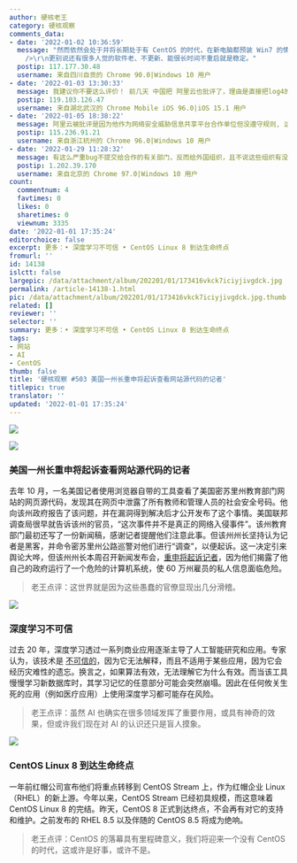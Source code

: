 ```yaml
---
author: 硬核老王
category: 硬核观察
comments_data:
- date: '2022-01-02 10:36:59'
  message: "然而依然会处于并将长期处于有 CentOS 的时代，在新电脑都预装 Win7 的情况下，Win10 过了好几年才超过 Win7。<br />\r\n<br
    />\r\n更别说还有很多人觉的软件老、不更新、能很长时间不重启就是稳定。"
  postip: 117.177.30.48
  username: 来自四川自贡的 Chrome 90.0|Windows 10 用户
- date: '2022-01-03 13:30:33'
  message: 我建议你不要这么评价！ 前几天 中国把 阿里云也批评了，理由是直接把log4的漏洞提交给阿帕奇基金会！没有提前提交给有关部门。
  postip: 119.103.126.47
  username: 来自湖北武汉的 Chrome Mobile iOS 96.0|iOS 15.1 用户
- date: '2022-01-05 18:38:22'
  message: 阿里云被批评是因为他作为网络安全威胁信息共享平台合作单位但没遵守规则, 这有问题吗
  postip: 115.236.91.21
  username: 来自浙江杭州的 Chrome 96.0|Windows 10 用户
- date: '2022-01-29 11:28:32'
  message: 有这么严重bug不提交给合作的有关部门，反而给外国组织，且不说这些组织有没有政府属性，单是这种事就值得批评了。
  postip: 1.202.39.170
  username: 来自北京的 Chrome 97.0|Windows 10 用户
count:
  commentnum: 4
  favtimes: 0
  likes: 0
  sharetimes: 0
  viewnum: 3335
date: '2022-01-01 17:35:24'
editorchoice: false
excerpt: 更多：• 深度学习不可信 • CentOS Linux 8 到达生命终点
fromurl: ''
id: 14138
islctt: false
largepic: /data/attachment/album/202201/01/173416vkck7iciyjivgdck.jpg
permalink: /article-14138-1.html
pic: /data/attachment/album/202201/01/173416vkck7iciyjivgdck.jpg.thumb.jpg
related: []
reviewer: ''
selector: ''
summary: 更多：• 深度学习不可信 • CentOS Linux 8 到达生命终点
tags:
- 网站
- AI
- CentOS
thumb: false
title: '硬核观察 #503 美国一州长重申将起诉查看网站源代码的记者'
titlepic: true
translator: ''
updated: '2022-01-01 17:35:24'
---
```


![](/data/attachment/album/202201/01/173416vkck7iciyjivgdck.jpg)


![](/data/attachment/album/202201/01/173431amonf1ug15t02125.jpg)


### 美国一州长重申将起诉查看网站源代码的记者


去年 10 月，一名美国记者使用浏览器自带的工具查看了美国密苏里州教育部门网站的网页源代码，发现其在网页中泄露了所有教师和管理人员的社会安全号码。他向该州政府报告了该问题，并在漏洞得到解决后才公开发布了这个事情。美国联邦调查局很早就告诉该州的官员，“这次事件并不是真正的网络入侵事件”。该州教育部门最初还写了一份新闻稿，感谢记者提醒他们注意此事。但该州州长坚持认为记者是黑客，并命令密苏里州公路巡警对他们进行“调查”，以便起诉。这一决定引来舆论大哗，但该州州长本周召开新闻发布会，[重申将起诉记者](https://www.theverge.com/2021/12/31/22861188/missouri-governor-mike-parson-hack-website-source-code)，因为他们揭露了他自己的政府运行了一个危险的计算机系统，使 60 万州雇员的私人信息面临危险。



> 
> 老王点评：这世界就是因为这些愚蠢的官僚显现出几分滑稽。
> 
> 
> 


![](/data/attachment/album/202201/01/173451kht224g923sfhih4.jpg)


### 深度学习不可信


过去 20 年，深度学习透过一系列商业应用逐渐主导了人工智能研究和应用。专家认为，该技术是 [不可信的](https://spectrum.ieee.org/deep-learning-cant-be-trusted)，因为它无法解释，而且不适用于某些应用，因为它会经历灾难性的遗忘。换言之，如果算法有效，无法理解它为什么有效。而当该工具慢慢学习新数据库时，其学习记忆的任意部分可能会突然崩塌。因此在任何攸关生死的应用（例如医疗应用）上使用深度学习都可能存在风险。



> 
> 老王点评：虽然 AI 也确实在很多领域发挥了重要作用，或具有神奇的效果，但或许我们现在对 AI 的认识还只是盲人摸象。
> 
> 
> 


![](/data/attachment/album/202201/01/173500iaaqlugg1ijjjdyz.jpg)


### CentOS Linux 8 到达生命终点


一年前红帽公司宣布他们将重点转移到 CentOS Stream 上，作为红帽企业 Linux（RHEL）的新上游。今年以来，CentOS Stream 已经初具规模，而这意味着 CentOS Linux 8 的完结。昨天，CentOS 8 正式到达终点，不会再有对它的支持和维护。之前发布的 RHEL 8.5 以及伴随的 CentOS 8.5 将成为绝响。



> 
> 老王点评：CentOS 的落幕具有里程碑意义，我们将迎来一个没有 CentOS 的时代，这或许是好事，或许不是。
> 
> 
>